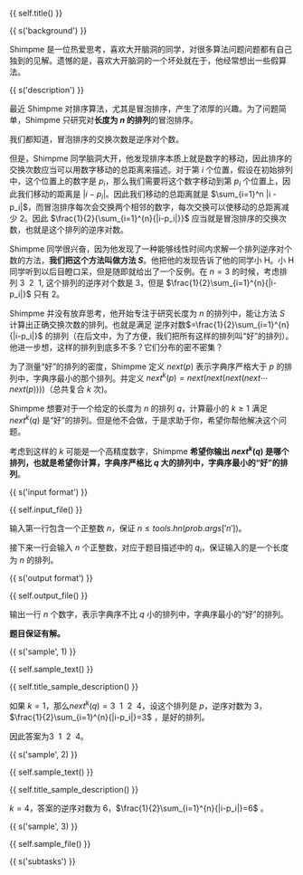 {{ self.title() }}

{{ s('background') }}

Shimpme 是一位热爱思考，喜欢大开脑洞的同学，对很多算法问题问题都有自己独到的见解。遗憾的是，喜欢大开脑洞的一个坏处就在于，他经常想出一些假算法。

{{ s('description') }}

最近 Shimpme 对排序算法，尤其是冒泡排序，产生了浓厚的兴趣。为了问题简单，Shimpme 只研究对**长度为 $n$ 的排列**的冒泡排序。

我们都知道，冒泡排序的交换次数是逆序对个数。

但是，Shimpme 同学脑洞大开，他发现排序本质上就是数字的移动，因此排序的交换次数应当可以用数字移动的总距离来描述。对于第 $i$ 个位置，假设在初始排列中，这个位置上的数字是 $p_i$，那么我们需要将这个数字移动到第 $p_i$ 个位置上，因此我们移动的距离是 $|i - p_i|$。因此我们移动的总距离就是 $\sum_{i=1}^n |i - p_i|$，而冒泡排序每次会交换两个相邻的数字，每次交换可以使移动的总距离减少 2。因此 $\frac{1}{2}{\sum_{i=1}^{n}{|i-p_i|}}$ 应当就是冒泡排序的交换次数，也就是这个排列的逆序对数。

Shimpme 同学很兴奋，因为他发现了一种能够线性时间内求解一个排列逆序对个数的方法，**我们把这个方法叫做方法 $S$**。他把他的发现告诉了他的同学小 H。小 H 同学听到以后目瞪口呆，但是随即就给出了一个反例。在 $n=3$ 的时候，考虑排列 $3 ~~ 2~~1$, 这个排列的逆序对个数是 3，但是 $\frac{1}{2}\sum_{i=1}^{n}{|i-p_i|}$ 只有 2。

Shimpme 并没有放弃思考，他开始专注于研究长度为 $n$ 的排列中，能让方法 $S$ 计算出正确交换次数的排列。也就是满足 逆序对数$=\frac{1}{2}\sum_{i=1}^{n}{|i-p_i|}$ 的排列（在后文中，为了方便，我们把所有这样的排列叫“好”的排列）。他进一步想，这样的排列到底多不多？它们分布的密不密集？

为了测量“好”的排列的密度，Shimpme 定义 $next(p)$ 表示字典序严格大于 $p$ 的排列中，字典序最小的那个排列。并定义 $next^k(p)=next(next(next(next\cdots next(p))))$（总共复合 $k$ 次)。

Shimpme 想要对于一个给定的长度为 $n$ 的排列 $q$，计算最小的 $k\geq 1$ 满足 $next^k(q)$ 是“好”的排列。但是他不会做，于是求助于你，希望你帮他解决这个问题。

考虑到这样的 $k$ 可能是一个高精度数字，Shimpme **希望你输出 $next^k(q)$ 是哪个排列，也就是希望你计算，字典序严格比 $q$ 大的排列中，字典序最小的“好”的排列**。

{{ s('input format') }}

{{ self.input_file() }}

输入第一行包含一个正整数 $n$，保证 $n \le {{ tools.hn(prob.args['n']) }}$。

接下来一行会输入 $n$ 个正整数，对应于题目描述中的 $q_i$，保证输入的是一个长度为 $n$ 的排列。

{{ s('output format') }}

{{ self.output_file() }}

输出一行 $n$ 个数字，表示字典序不比 $q$ 小的排列中，字典序最小的“好”的排列。

**题目保证有解。**

{{ s('sample', 1) }}

{{ self.sample_text() }}

{{ self.title_sample_description() }}

如果 $k=1$，那么$next^k(q)=3~~1~~2~~4$，设这个排列是 $p$，逆序对数为 $3$， $\frac{1}{2}\sum_{i=1}^{n}{|i-p_i|}=3$ ，是好的排列。

因此答案为$3~~1~~2~~4$。

{{ s('sample', 2) }}

{{ self.sample_text() }}

{{ self.title_sample_description() }}

$k=4$，答案的逆序对数为 $6$，$\frac{1}{2}\sum_{i=1}^{n}{|i-p_i|}=6$ 。

{{ s('sample', 3) }}

{{ self.sample_file() }}

{{ s('subtasks') }}


